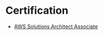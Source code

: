 # Certification

- [AWS Solutions Architect Associate](https://github.com/SkullTech/aws-solutions-architect-associate-notes)
